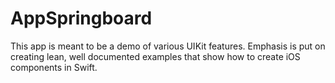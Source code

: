 AppSpringboard
====

This app is meant to be a demo of various UIKit features. Emphasis is put on creating lean, well documented examples that show how to create iOS components in Swift.